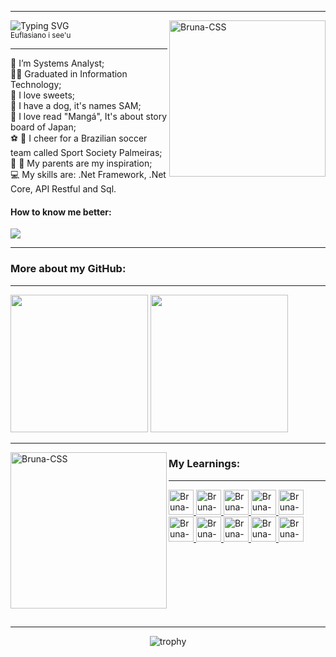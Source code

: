 <hr/>
<div align="center"> 
  <div align="left">
    
  ![Typing SVG](https://readme-typing-svg.demolab.com/?font=Fira+Code&size=24&duration=6000&pause=2000&color=E60000&width=435&lines=Hello,+My+name's+Bruna!;Nice+to+meet+you!)
  <img align="right" height="250em" width="250em" alt="Bruna-CSS" src="https://github.com/brunafreit4s/brunafreit4s/assets/32462617/0a5f85ea-7462-45f1-aad0-830e9ac0f401"/> 
  <br/>
  <small>Euflasiano i see'u</small>
  </div>  
</div>
<hr/>

:woman: I’m Systems Analyst; <br/>
:woman_student: Graduated in Information Technology; <br/>
:cake: I love sweets; <br/>
:dog: I have a dog, it's names SAM; <br/>
:green_book: I love read "Mangá", It's about story board of Japan; <br/>
:soccer: :green_heart: I cheer for a Brazilian soccer team called Sport Society Palmeiras; <br/>
:older_woman: :older_man: My parents are my inspiration; <br/>
:computer: My skills are: .Net Framework, .Net Core, API Restful and Sql. <br/>

<p>
  <h4>How to know me better:</h4>
  <a href="https://www.linkedin.com/in/bruna-freitas-almeida-a14b01182/" target="_blank"><img src="https://img.shields.io/badge/-LinkedIn-%230077B5?style=for-the-badge&logo=linkedin&logoColor=white" target="_blank" /></a>
</p>

<div>
  <hr/>
  <h3> More about my GitHub:</h3>
  <hr/>
</div>

<div align="left">
  <img height="220em" src="https://github-readme-stats.vercel.app/api?username=brunafreit4s&show_icons=true&theme=radical&include_all_commits=true&count_private=true"/>
  <img height="220em" src="https://github-readme-stats.vercel.app/api/top-langs/?username=brunafreit4s&layout=compact&langs_count=10&theme=radical"/>
</div>

<div>
  <hr/>
  <img align="left" height="250em" width="250em" alt="Bruna-CSS" height="40" width="40" src="https://github.com/brunafreit4s/brunafreit4s/assets/32462617/eb6d2891-a0ff-4115-8543-ce5cc8f378eb"/> 
  <h3> My Learnings:</h3>
  <hr/>
  <a href="https://github.com/brunafreit4s">
    <img align="rigth" alt="Bruna-CSS" height="40" width="40" src="https://github.com/brunafreit4s/brunafreit4s/assets/32462617/ae87ca4b-b06a-46bc-a5e6-b44b7e5607d6"/>  
    <img align="rigth" alt="Bruna-CSS" height="40" width="40" src="https://github.com/brunafreit4s/brunafreit4s/assets/32462617/0036be34-1d3a-4aa7-beef-4bc47afe6d56"/>  
    <img align="rigth" alt="Bruna-Bootstrap" height="40" width="40" src="https://img.icons8.com/color/452/bootstrap.png"/>  
    <img align="rigth" alt="Bruna-Js" height="40" width="40" src="https://img.icons8.com/color/48/000000/javascript--v1.png"/>  
    <img align="rigth" alt="Bruna-JQuery" height="40" width="40" src="https://icon-library.com/images/jquery-icon-png/jquery-icon-png-28.jpg">    
    <img align="rigth" alt="Bruna-Csharp" height="40" width="40" src="https://github.com/brunafreit4s/brunafreit4s/assets/32462617/62ad8f87-d92b-47b1-b3cb-4f7282b9f061"/>  
    <img align="rigth" alt="Bruna-Python" height="40" width="40" src="https://img.icons8.com/color/48/000000/python--v1.png"/>
    <img align="rigth" alt="Bruna-MySql" height="40" width="40" src="https://github.com/brunafreit4s/brunafreit4s/assets/32462617/e83ef4ce-d1ff-4b80-90f8-801236299fca"/>
    <img align="rigth" alt="Bruna-Sql" height="40" width="40" src="https://img.icons8.com/color/48/000000/microsoft-sql-server.png"/>    
    <img align="rigth" alt="Bruna-Git" height="40" width="40" src="https://img.icons8.com/color/48/000000/git.png"/>
  </a>
</div>

<br/>
<br/>
<br/>
<br/>
<br/>
<br/>
<br/>

<div align="center"> 
  <hr/>
  
  ![trophy](https://github-profile-trophy.vercel.app/?username=brunafreit4s&theme=radical)
</div>
